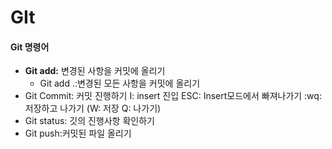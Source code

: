 # GIt

#### Git 명령어

* **Git add:** 변경된 사항을 커밋에 올리기
  * Git add .:변경된 모든 사항을 커밋에 올리기 
* Git Commit: 커밋 진행하기
  I: insert 진입
  ESC: Insert모드에서 빠져나가기
  :wq: 저장하고 나가기 (W: 저장 Q: 나가기)
* Git status: 깃의 진행사항 확인하기
* Git push:커밋된 파일 올리기









